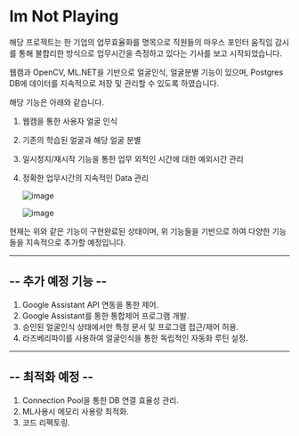 # Im Not Playing

해당 프로젝트는 한 기업의 업무효율화를 명목으로 직원들의 마우스 포인터 움직임 감시를 통해 불합리한 방식으로 업무시간을 측정하고 있다는 기사를 보고 시작되었습니다.

웹캠과 OpenCV, ML.NET을 기반으로 얼굴인식, 얼굴분별 기능이 있으며, Postgres DB에 데이터를 지속적으로 저장 및 관리할 수 있도록 하였습니다.

해당 기능은 아래와 같습니다.

1. 웹캠을 통한 사용자 얼굴 인식
2. 기존의 학습된 얼굴과 해당 얼굴 분별
3. 일시정지/재시작 기능을 통한 업무 외적인 시간에 대한 예외시간 관리
4. 정확한 업무시간의 지속적인 Data 관리


   ![image](https://github.com/hyunpap2r/Im-Not-Playing/assets/91259577/7c1141c2-9ffd-4bf4-ac62-3b5191ebb081)


   ![image](https://github.com/hyunpap2r/Im-Not-Playing/assets/91259577/a207c3e6-705a-4d44-b9fd-6a748b4cfc92)





현재는 위와 같은 기능이 구현완료된 상태이며, 위 기능들을 기반으로 하여 다양한 기능들을 지속적으로 추가할 예정입니다.

--------------------
-- 추가 예정 기능 --
--------------------
1. Google Assistant API 연동을 통한 제어.
2. Google Assistant를 통한 통합제어 프로그램 개발.
3. 승인된 얼굴인식 상태에서만 특정 문서 및 프로그램 접근/제어 허용.
4. 라즈베리파이를 사용하여 얼굴인식을 통한 독립적인 자동화 루틴 설정. 


------------------
--  최적화 예정 --
------------------
1. Connection Pool을 통한 DB 연결 효율성 관리.
2. ML사용시 메모리 사용량 최적화.
3. 코드 리펙토링.
